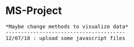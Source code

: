 # MS-Project
<pre>
*Maybe change methods to visualize data*
---------------------------------------
12/07/18 : upload some javascript files
</pre>
